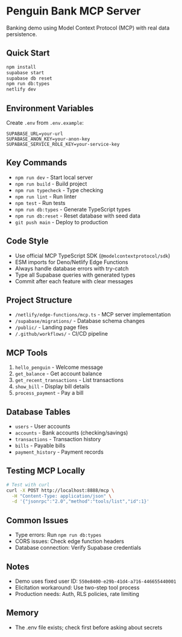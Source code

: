 # Penguin Bank MCP Server

Banking demo using Model Context Protocol (MCP) with real data persistence.

## Quick Start

```bash
npm install
supabase start
supabase db reset
npm run db:types
netlify dev
```

## Environment Variables

Create `.env` from `.env.example`:
```
SUPABASE_URL=your-url
SUPABASE_ANON_KEY=your-anon-key
SUPABASE_SERVICE_ROLE_KEY=your-service-key
```

## Key Commands

- `npm run dev` - Start local server  
- `npm run build` - Build project
- `npm run typecheck` - Type checking
- `npm run lint` - Run linter
- `npm test` - Run tests
- `npm run db:types` - Generate TypeScript types
- `npm run db:reset` - Reset database with seed data
- `git push main` - Deploy to production

## Code Style

- Use official MCP TypeScript SDK (`@modelcontextprotocol/sdk`)
- ESM imports for Deno/Netlify Edge Functions
- Always handle database errors with try-catch
- Type all Supabase queries with generated types
- Commit after each feature with clear messages

## Project Structure

- `/netlify/edge-functions/mcp.ts` - MCP server implementation
- `/supabase/migrations/` - Database schema changes
- `/public/` - Landing page files
- `/.github/workflows/` - CI/CD pipeline

## MCP Tools

1. `hello_penguin` - Welcome message
2. `get_balance` - Get account balance
3. `get_recent_transactions` - List transactions
4. `show_bill` - Display bill details
5. `process_payment` - Pay a bill

## Database Tables

- `users` - User accounts
- `accounts` - Bank accounts (checking/savings)
- `transactions` - Transaction history
- `bills` - Payable bills
- `payment_history` - Payment records

## Testing MCP Locally

```bash
# Test with curl
curl -X POST http://localhost:8888/mcp \
  -H "Content-Type: application/json" \
  -d '{"jsonrpc":"2.0","method":"tools/list","id":1}'
```

## Common Issues

- Type errors: Run `npm run db:types`
- CORS issues: Check edge function headers
- Database connection: Verify Supabase credentials

## Notes

- Demo uses fixed user ID: `550e8400-e29b-41d4-a716-446655440001`
- Elicitation workaround: Use two-step tool process
- Production needs: Auth, RLS policies, rate limiting

## Memory

- The .env file exists; check first before asking about secrets